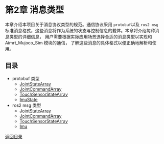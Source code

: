 # 第2章 消息类型 

本章介绍本项目关于消息协议类型的规范。通信协议采用 `protobuf`以及 `ros2 msg`标准消息格式，这些消息将作为系统的状态与控制信息的载体。本章将介绍每种消息类型的详细信息， 用户需要根据实际应用场景选择合适的消息类型以实现和 Aimrt_Mujoco_Sim 模块的通信， 了解这些消息的具体格式以便正确地解析和使用。

## 目录
* protobuf 类型
  * [JointStateArray](./protobuf/joint_state_array.md)
  * [JointCommandArray](./protobuf/joint_command_array.md)
  * [TouchSensorStateArray](./protobuf/touch_sensor_state_array.md)
  * [ImuState](./protobuf/imu_state.md)
* ros2 msg 类型
  * [JointStateArray](./ros2/joint_state_array.md)
  * [JointCommandArray](./ros2/joint_command_array.md)
  * [TouchSensorStateArray](./ros2/touch_sensor_state_array.md)
  * [Imu](./ros2/imu.md)

[返回目录](../index.md)









